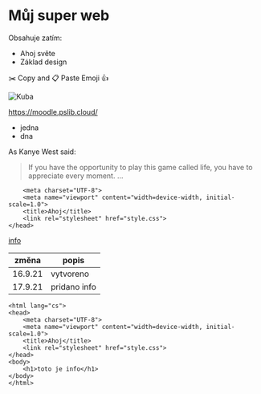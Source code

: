 # Můj super web
Obsahuje zatím:
* Ahoj světe
* Základ design

✂️ Copy and 📋 Paste Emoji 👍

![Kuba](https://image.shutterstock.com/image-illustration/cute-monkey-waving-260nw-361764005.jpg)

https://moodle.pslib.cloud/
* jedna
 * dna

As Kanye West said:
> If you have the opportunity to play this game called life, you have to appreciate every moment. ...

```<head>
    <meta charset="UTF-8">
    <meta name="viewport" content="width=device-width, initial-scale=1.0">
    <title>Ahoj</title>
    <link rel="stylesheet" href="style.css">
</head>
```

[info](https://pslib-cz.github.io/2021l4web-repository-skills-vlcekk/)


změna | popis
------|------
16.9.21|vytvoreno
17.9.21|pridano info

```<!DOCTYPE html>
<html lang="cs">
<head>
    <meta charset="UTF-8">
    <meta name="viewport" content="width=device-width, initial-scale=1.0">
    <title>Ahoj</title>
    <link rel="stylesheet" href="style.css">
</head>
<body>
    <h1>toto je info</h1>
</body>
</html>
```

